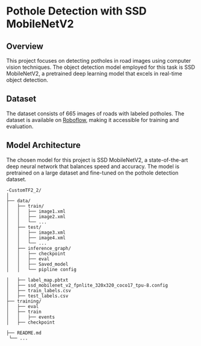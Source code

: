 # Pothole Detection with SSD MobileNetV2

## Overview

This project focuses on detecting potholes in road images using computer vision techniques. The object detection model employed for this task is SSD MobileNetV2, a pretrained deep learning model that excels in real-time object detection.

## Dataset

The dataset consists of 665 images of roads with labeled potholes. The dataset is available on [Roboflow](https://public.roboflow.com/object-detection/pothole), making it accessible for training and evaluation.

## Model Architecture

The chosen model for this project is SSD MobileNetV2, a state-of-the-art deep neural network that balances speed and accuracy. The model is pretrained on a large dataset and fine-tuned on the pothole detection dataset.



```
-CustomTF2_2/
│
├── data/
│   ├── train/
│   │   ├── image1.xml
│   │   ├── image2.xml
│   │   └── ...
│   ├── test/
│   │   ├── image3.xml
│   │   ├── image4.xml
│   │   └── ...
│   ├── inference_graph/
│   │   ├── checkpoint
│   │   ├── eval
│   │   ├── Saved_model 
│   │   └── pipline config

│   ├── label_map.pbtxt
│   ├── ssd_mobilenet_v2_fpnlite_320x320_coco17_tpu-8.config
│   ├── train_labels.csv
│   ├── test_labels.csv
├── training/
│   ├── eval
│   ├── train
│   │   ├── events
│   ├── checkpoint

├── README.md
 └── ...

